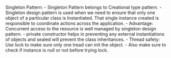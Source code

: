 ﻿Singleton Pattern:
	- Singleton Pattern belongs to Creational type pattern.
	- Singleton design pattern is used when we need to ensure that only one object of a particular class is Instantiated. That single instance created is responsible to coordinate actions across the application. 
	- Advantage: Concurrent access to the resource is well managed by singleton design pattern.
	- private constructor helps in preventing any external instantiations of objects and sealed will prevent the class inheritances.
	- Thread safety: Use lock to make sure only one tread can init the object.
	- Also make sure to check if instance is null or not before trying lock.